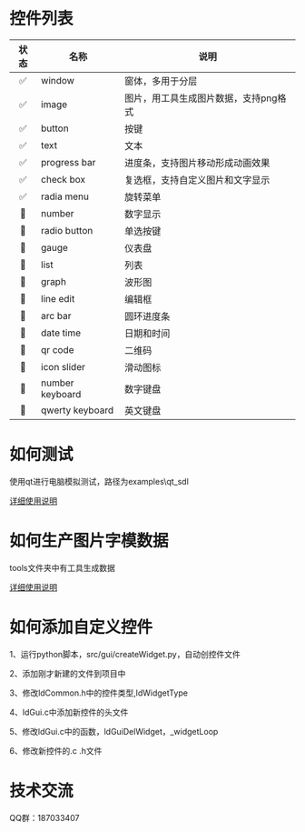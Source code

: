 # 控件列表
| 状态 | 名称 | 说明 |
| :----:| ---- | ---- |
| ✅ | window | 窗体，多用于分层 |
| ✅ | image | 图片，用工具生成图片数据，支持png格式 |
| ✅ | button | 按键 |
| ✅ | text | 文本 |
| ✅ | progress bar | 进度条，支持图片移动形成动画效果 |
| ✅ | check box | 复选框，支持自定义图片和文字显示 |
| ✅ | radia menu | 旋转菜单 |
| 🔲 | number | 数字显示 |
| 🔲 | radio button | 单选按键 |
| 🔲 | gauge | 仪表盘 |
| 🔲 | list | 列表 |
| 🔲 | graph | 波形图 |
| 🔲 | line edit | 编辑框 |
| 🔲 | arc bar | 圆环进度条 |
| 🔲 | date time | 日期和时间 |
| 🔲 | qr code | 二维码 |
| 🔲 | icon slider | 滑动图标 |
| 🔲 | number keyboard | 数字键盘 |
| 🔲 | qwerty keyboard | 英文键盘 |

# 如何测试

使用qt进行电脑模拟测试，路径为examples\qt_sdl

[详细使用说明](./examples/qt_sdl/README.md)

# 如何生产图片字模数据

tools文件夹中有工具生成数据

[详细使用说明](./tools/README.md)


# 如何添加自定义控件

1、运行python脚本，src/gui/createWidget.py，自动创控件文件

2、添加刚才新建的文件到项目中

3、修改ldCommon.h中的控件类型,ldWidgetType

4、ldGui.c中添加新控件的头文件

5、修改ldGui.c中的函数，ldGuiDelWidget，_widgetLoop

6、修改新控件的.c .h文件

# 技术交流

QQ群：187033407



